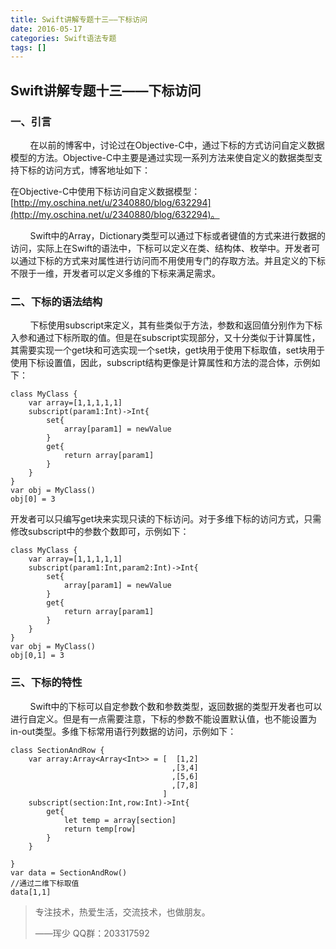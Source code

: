 ```yaml
---
title: Swift讲解专题十三——下标访问
date: 2016-05-17
categories: Swift语法专题
tags: []
---
```

## Swift讲解专题十三——下标访问

### 一、引言

        在以前的博客中，讨论过在Objective-C中，通过下标的方式访问自定义数据模型的方法。Objective-C中主要是通过实现一系列方法来使自定义的数据类型支持下标的访问方式，博客地址如下：

在Objective-C中使用下标访问自定义数据模型：[http://my.oschina.net/u/2340880/blog/632294](http://my.oschina.net/u/2340880/blog/632294)。

        Swift中的Array，Dictionary类型可以通过下标或者键值的方式来进行数据的访问，实际上在Swift的语法中，下标可以定义在类、结构体、枚举中。开发者可以通过下标的方式来对属性进行访问而不用使用专门的存取方法。并且定义的下标不限于一维，开发者可以定义多维的下标来满足需求。

### 二、下标的语法结构

        下标使用subscript来定义，其有些类似于方法，参数和返回值分别作为下标入参和通过下标所取的值。但是在subscript实现部分，又十分类似于计算属性，其需要实现一个get块和可选实现一个set块，get块用于使用下标取值，set块用于使用下标设置值，因此，subscript结构更像是计算属性和方法的混合体，示例如下：

```
class MyClass {
    var array=[1,1,1,1,1]
    subscript(param1:Int)->Int{
        set{
            array[param1] = newValue
        }
        get{
            return array[param1]
        }
    }
}
var obj = MyClass()
obj[0] = 3
```

开发者可以只编写get块来实现只读的下标访问。对于多维下标的访问方式，只需修改subscript中的参数个数即可，示例如下：

```
class MyClass {
    var array=[1,1,1,1,1]
    subscript(param1:Int,param2:Int)->Int{
        set{
            array[param1] = newValue
        }
        get{
            return array[param1]
        }
    }
}
var obj = MyClass()
obj[0,1] = 3
```

### 三、下标的特性

        Swift中的下标可以自定参数个数和参数类型，返回数据的类型开发者也可以进行自定义。但是有一点需要注意，下标的参数不能设置默认值，也不能设置为in-out类型。多维下标常用语行列数据的访问，示例如下：

```
class SectionAndRow {
    var array:Array<Array<Int>> = [  [1,2]
                                    ,[3,4]
                                    ,[5,6]
                                    ,[7,8]
                                  ]
    subscript(section:Int,row:Int)->Int{
        get{
            let temp = array[section]
            return temp[row]
        }
    }
    
}
var data = SectionAndRow()
//通过二维下标取值
data[1,1]
```

> 专注技术，热爱生活，交流技术，也做朋友。
> 
> ——珲少 QQ群：203317592
